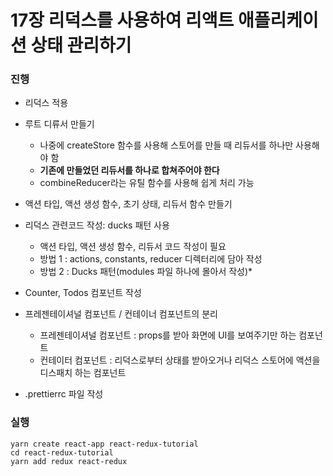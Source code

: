 # 17장 리덕스를 사용하여 리액트 애플리케이션 상태 관리하기

### 진행

- 리덕스 적용

- 루트 디류서 만들기

  - 나중에 createStore 함수를 사용해 스토어를 만들 때 리듀서를 하나만 사용해야 함
  - **기존에 만들었던 리듀서를 하나로 합쳐주어야 한다**
  - combineReducer라는 유틸 함수를 사용해 쉽게 처리 가능

- 액션 타입, 액션 생성 함수, 초기 상태, 리듀서 함수 만들기

- 리덕스 관련코드 작성: ducks 패턴 사용

  - 액션 타입, 액션 생성 함수, 리듀서 코드 작성이 필요
  - 방법 1 : actions, constants, reducer 디렉터리에 담아 작성
  - 방법 2 : Ducks 패턴(modules 파일 하나에 몰아서 작성)\*

- Counter, Todos 컴포넌트 작성

- 프레젠테이셔널 컴포넌트 / 컨테이너 컴포넌트의 분리
  - 프레젠테이셔널 컴포넌트 : props를 받아 화면에 UI를 보여주기만 하는 컴포넌트
  - 컨테이터 컴포넌트 : 리덕스로부터 상태를 받아오거나 리덕스 스토어에 액션을 디스패치 하는 컴포넌트
- .prettierrc 파일 작성

### 실행

```shell
yarn create react-app react-redux-tutorial
cd react-redux-tutorial
yarn add redux react-redux
```
